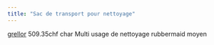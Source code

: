 ```yaml
---
title: "Sac de transport pour nettoyage"
---
```


[grellor](notes/utilisateurs/fournisseurs/grellor.md) 509.35chf char Multi usage de nettoyage rubbermaid moyen